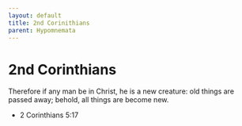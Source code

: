 ```yaml
---
layout: default
title: 2nd Corinithians
parent: Hypomnemata
---
```

# 2nd Corinthians

Therefore if any man be in Christ, he is a new creature: old things are passed away; behold, all things are become new.

- 2 Corinthians 5:17
